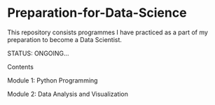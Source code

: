 # Preparation-for-Data-Science
This repository consists programmes I have practiced as a part of my preparation to become a Data Scientist.

STATUS: ONGOING...

Contents 

Module 1: Python Programming 

Module 2: Data Analysis and Visualization 

